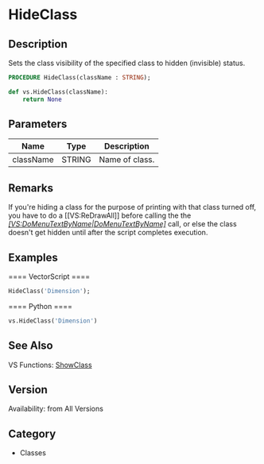 # HideClass

## Description
Sets the class visibility of the specified class to hidden (invisible) status.

```pascal
PROCEDURE HideClass(className : STRING);
```

```python
def vs.HideClass(className):
    return None
```

## Parameters
|Name|Type|Description|
|---|---|---|
|className|STRING|Name of class.|

## Remarks
If you're hiding a class for the purpose of printing with that class turned off, you have to do a [[VS:ReDrawAll]] before calling the the <i>[[VS:DoMenuTextByName|DoMenuTextByName]]('Print',0)</i> call, or else the class doesn't get hidden until after the script completes execution.

## Examples
==== VectorScript ====
```pascal
HideClass('Dimension');
```
==== Python ====
```python
vs.HideClass('Dimension')
```

## See Also
VS Functions:
[ShowClass](ShowClass.md)

## Version
Availability: from All Versions

## Category
* Classes


